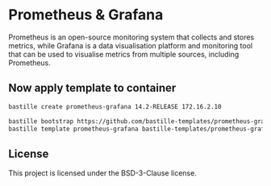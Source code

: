 # Prometheus & Grafana
Prometheus is an open-source monitoring system that collects and stores metrics, while Grafana is a data visualisation platform and monitoring tool that can be used to visualise metrics from multiple sources, including Prometheus.

## Now apply template to container
```sh
bastille create prometheus-grafana 14.2-RELEASE 172.16.2.10

bastille bootstrap https://github.com/bastille-templates/prometheus-grafana
bastille template prometheus-grafana bastille-templates/prometheus-grafana
```

## License
This project is licensed under the BSD-3-Clause license.